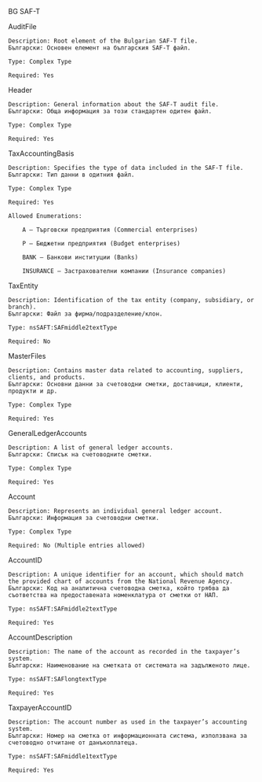 BG SAF-T

AuditFile

    Description: Root element of the Bulgarian SAF-T file.
    Български: Основен елемент на българския SAF-T файл.

    Type: Complex Type

    Required: Yes

Header

    Description: General information about the SAF-T audit file.
    Български: Обща информация за този стандартен одитен файл.

    Type: Complex Type

    Required: Yes

TaxAccountingBasis

    Description: Specifies the type of data included in the SAF-T file.
    Български: Тип данни в одитния файл.

    Type: Complex Type

    Required: Yes

    Allowed Enumerations:

        A – Търговски предприятия (Commercial enterprises)

        P – Бюджетни предприятия (Budget enterprises)

        BANK – Банкови институции (Banks)

        INSURANCE – Застрахователни компании (Insurance companies)

TaxEntity

    Description: Identification of the tax entity (company, subsidiary, or branch).
    Български: Файл за фирма/подразделение/клон.

    Type: nsSAFT:SAFmiddle2textType

    Required: No

MasterFiles

    Description: Contains master data related to accounting, suppliers, clients, and products.
    Български: Основни данни за счетоводни сметки, доставчици, клиенти, продукти и др.

    Type: Complex Type

    Required: Yes

GeneralLedgerAccounts

    Description: A list of general ledger accounts.
    Български: Списък на счетоводните сметки.

    Type: Complex Type

    Required: Yes

Account

    Description: Represents an individual general ledger account.
    Български: Информация за счетоводни сметки.

    Type: Complex Type

    Required: No (Multiple entries allowed)

AccountID

    Description: A unique identifier for an account, which should match the provided chart of accounts from the National Revenue Agency.
    Български: Код на аналитична счетоводна сметка, който трябва да съответства на предоставената номенклатура от сметки от НАП.

    Type: nsSAFT:SAFmiddle2textType

    Required: Yes

AccountDescription

    Description: The name of the account as recorded in the taxpayer’s system.
    Български: Наименование на сметката от системата на задълженото лице.

    Type: nsSAFT:SAFlongtextType

    Required: Yes

TaxpayerAccountID

    Description: The account number as used in the taxpayer’s accounting system.
    Български: Номер на сметка от информационната система, използвана за счетоводно отчитане от данъкоплатеца.

    Type: nsSAFT:SAFmiddle1textType

    Required: Yes
